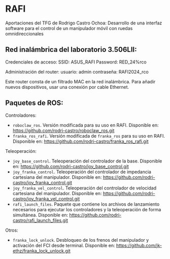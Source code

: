 # RAFI
Aportaciones del TFG de Rodrigo Castro Ochoa: Desarrollo de una interfaz software para el control de un manipulador móvil con ruedas omnidireccionales

## Red inalámbrica del laboratorio 3.506LII:
Credenciales de acceso:
SSID: ASUS_RAFI
Password: RED_24%rco

Administración del router:
usuario: admin
contraseña: RAFI2024_rco

Este router consta de un filtrado MAC en la red inalámbrica. Para añadir nuevos dispositivos, usar una conexión por cable Ethernet.

## Paquetes de ROS:

Controladores:
- `roboclaw_ros`. Versión modificada para su uso en RAFI. Disponible en: https://github.com/rodri-castro/roboclaw_ros.git
- `franka_ros_rafi`. Versión modificada de `franka_ros` para su uso en RAFI. Disponible en: https://github.com/rodri-castro/franka_ros_rafi.git

Teleoperación:
- `joy_base_control`. Teleoperación del controlador de la base. Disponible en: https://github.com/rodri-castro/joy_base_control.git
- `joy_franka_control`. Teleoperación del controlador de impedancia cartesiana del manipulador. Disponible en: https://github.com/rodri-castro/joy_franka_control.git
- `joy_franka_vel_control`. Teleoperación del controlador de velocidad cartesiana del manipulador. Disponible en: https://github.com/rodri-castro/joy_franka_vel_control.git
- `rafi_launch_files`. Paquete que contiene los archivos de lanzamiento necesarios para ejecutar los controladores y la teleoperación de forma simultánea. Disponible en: https://github.com/rodri-castro/rafi_launch_files.git

Otros:
- `franka_lock_unlock`. Desbloqueo de los frenos del manipulador y activación del FCI desde terminal. Disponible en: https://github.com/jk-ethz/franka_lock_unlock.git

